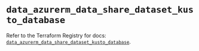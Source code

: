 # `data_azurerm_data_share_dataset_kusto_database`

Refer to the Terraform Registry for docs: [`data_azurerm_data_share_dataset_kusto_database`](https://registry.terraform.io/providers/hashicorp/azurerm/3.98.0/docs/data-sources/data_share_dataset_kusto_database).
